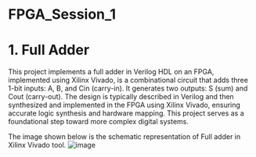 # FPGA_Session_1

# 1. Full Adder 
This project implements a full adder in Verilog HDL on an FPGA, implemented using Xilinx Vivado, is a combinational circuit that adds three 1-bit inputs: A, B, and Cin (carry-in). It generates two outputs: S (sum) and Cout (carry-out). The design is typically described in Verilog and then synthesized and implemented in the FPGA using Xilinx Vivado, ensuring accurate logic synthesis and hardware mapping. This project serves as a foundational step toward more complex digital systems.

The image shown below is the schematic representation of Full adder in Xilinx Vivado tool.
![image](https://github.com/user-attachments/assets/242f5a71-558a-4409-9e1c-b13d9663326d)
